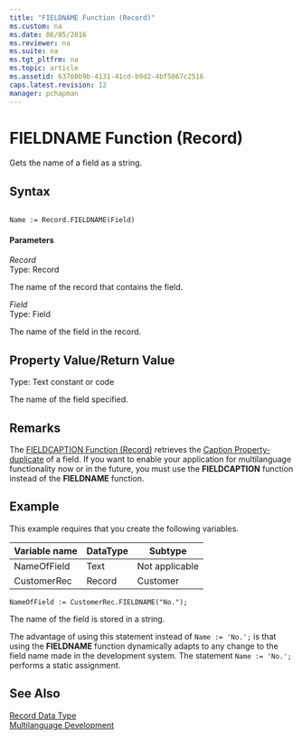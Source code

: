 ```yaml
---
title: "FIELDNAME Function (Record)"
ms.custom: na
ms.date: 06/05/2016
ms.reviewer: na
ms.suite: na
ms.tgt_pltfrm: na
ms.topic: article
ms.assetid: 63760b9b-4131-41cd-b9d2-4bf5867c2516
caps.latest.revision: 12
manager: pchapman
---
```

# FIELDNAME Function (Record)
Gets the name of a field as a string.  
  
## Syntax  
  
```  
  
Name := Record.FIELDNAME(Field)  
```  
  
#### Parameters  
 *Record*  
 Type: Record  
  
 The name of the record that contains the field.  
  
 *Field*  
 Type: Field  
  
 The name of the field in the record.  
  
## Property Value\/Return Value  
 Type: Text constant or code  
  
 The name of the field specified.  
  
## Remarks  
 The [FIELDCAPTION Function \(Record\)](../dynamics-nav/FIELDCAPTION-Function--Record-.md) retrieves the [Caption Property\-duplicate](../dynamics-nav/Caption-Property-duplicate.md) of a field. If you want to enable your application for multilanguage functionality now or in the future, you must use the **FIELDCAPTION** function instead of the **FIELDNAME** function.  
  
## Example  
 This example requires that you create the following variables.  
  
|Variable name|DataType|Subtype|  
|-------------------|--------------|-------------|  
|NameOfField|Text|Not applicable|  
|CustomerRec|Record|Customer|  
  
```  
NameOfField := CustomerRec.FIELDNAME("No.");  
```  
  
 The name of the field is stored in a string.  
  
 The advantage of using this statement instead of `Name := 'No.';` is that using the **FIELDNAME** function dynamically adapts to any change to the field name made in the development system. The statement `Name := 'No.';` performs a static assignment.  
  
## See Also  
 [Record Data Type](../dynamics-nav/Record-Data-Type.md)   
 [Multilanguage Development](../dynamics-nav/Multilanguage-Development.md)